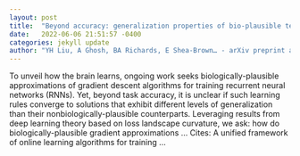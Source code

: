 ```yaml
---
layout: post
title:  "Beyond accuracy: generalization properties of bio-plausible temporal credit assignment rules"
date:   2022-06-06 21:51:57 -0400
categories: jekyll update
author: "YH Liu, A Ghosh, BA Richards, E Shea-Brown… - arXiv preprint arXiv …, 2022"
---
```

To unveil how the brain learns, ongoing work seeks biologically-plausible approximations of gradient descent algorithms for training recurrent neural networks (RNNs). Yet, beyond task accuracy, it is unclear if such learning rules converge to solutions that exhibit different levels of generalization than their nonbiologically-plausible counterparts. Leveraging results from deep learning theory based on loss landscape curvature, we ask: how do biologically-plausible gradient approximations …
Cites: ‪A unified framework of online learning algorithms for training …‬  